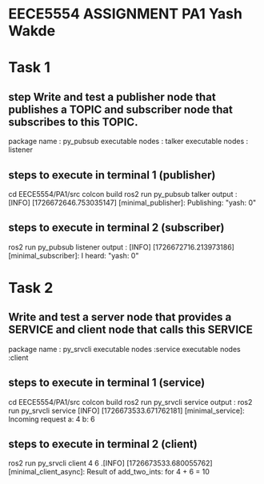 # EECE5554 ASSIGNMENT PA1 Yash Wakde

# Task 1

## step Write and test a publisher node that publishes a TOPIC and subscriber node that subscribes to this TOPIC. 
package name : py_pubsub
executable nodes : talker
executable nodes : listener 
## steps to execute in terminal 1 (publisher)
cd EECE5554/PA1/src
colcon build 
ros2 run py_pubsub talker 
output : [INFO] [1726672646.753035147] [minimal_publisher]: Publishing: "yash: 0"

## steps to execute in terminal 2 (subscriber)
ros2 run py_pubsub listener 
output : [INFO] [1726672716.213973186] [minimal_subscriber]: I heard: "yash: 0"



# Task 2

## Write and test a server node that provides a SERVICE and client node that calls this SERVICE
package name : py_srvcli
executable nodes :service
executable nodes :client

## steps to execute in terminal 1 (service)
cd EECE5554/PA1/src
colcon build 
ros2 run py_srvcli service
 output : ros2 run py_srvcli service
[INFO] [1726673533.671762181] [minimal_service]: Incoming request
a: 4 b: 6


## steps to execute in terminal 2 (client)
ros2 run py_srvcli client 4 6
.[INFO] [1726673533.680055762] [minimal_client_async]: Result of add_two_ints: for 4 + 6 = 10



